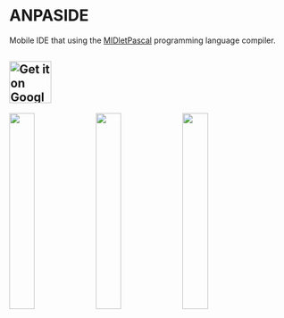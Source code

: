 ANPASIDE
========

Mobile IDE that using the [MIDletPascal](http://wikipedia.org/wiki/MIDletPascal) programming language compiler.

<a href='https://play.google.com/store/apps/details?id=com.github.helltar.anpaside'><img alt='Get it on Google Play' src='https://play.google.com/intl/en_us/badges/static/images/badges/en_badge_web_generic.png' height='75'/></a>
---
<img src="http://helltar.com/projects/anpaside/screenshots/Screenshot_20210108-184346_ANPASIDE.png" width="30%"> <img src="http://helltar.com/projects/anpaside/screenshots/Screenshot_20210108-184403_Android%20System.png" width="30%"> <img src="http://helltar.com/projects/anpaside/screenshots/Screenshot_20210108-184439_J2ME%20Loader.png" width="30%">
